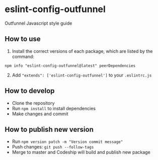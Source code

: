 # eslint-config-outfunnel
Outfunnel Javascript style guide

## How to use

1. Install the correct versions of each package, which are listed by the command:
```
npm info "eslint-config-outfunnel@latest" peerDependencies
```
2. Add `"extends": ['eslint-config-outfunnel']` to your `.eslintrc.js`

## How to develop
- Clone the repository
- Run `npm install` to install dependencies
- Make changes and commit

## How to publish new version
- Run `npm version patch -m "Version commit message"`
- Push changes: `git push --follow-tags`
- Merge to master and Codeship will build and publish new package